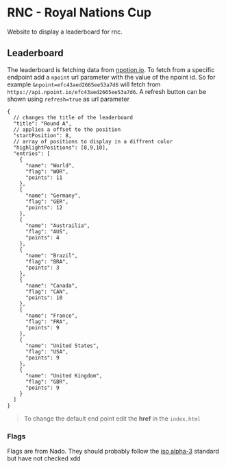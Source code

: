 # RNC - Royal Nations Cup

Website to display a leaderboard for rnc.

## Leaderboard
The leaderboard is fetching data from [npotion.io](https://www.npoint.io). To fetch from a specific endpoint add a `npoint` url parameter with the value of the npoint id. So for example `&npoint=efc43aed2665ee53a7d6` will fetch from ``https://api.npoint.io/efc43aed2665ee53a7d6``. A refresh button can be shown using `refresh=true` as url parameter

```
{
  // changes the title of the leaderboard
  "title": "Round A",
  // applies a offset to the position
  "startPosition": 8,
  // array of positions to display in a diffrent color
  "highlightPositions": [8,9,10],
  "entries": [
    {
      "name": "World",
      "flag": "WOR",
      "points": 11
    },
    {
      "name": "Germany",
      "flag": "GER",
      "points": 12
    },
    {
      "name": "Austrailia",
      "flag": "AUS",
      "points": 4
    },
    {
      "name": "Brazil",
      "flag": "BRA",
      "points": 3
    },
    {
      "name": "Canada",
      "flag": "CAN",
      "points": 10
    },
    {
      "name": "France",
      "flag": "FRA",
      "points": 9
    },
    {
      "name": "United States",
      "flag": "USA",
      "points": 9
    },
    {
      "name": "United Kingdom",
      "flag": "GBR",
      "points": 9
    }
  ]
}
```

> To change the default end point edit the **href** in the `index.html` 

### Flags

Flags are from Nado. They should probably follow the [iso alpha-3](https://en.wikipedia.org/wiki/ISO_3166-1_alpha-3) standard but have not checked xdd